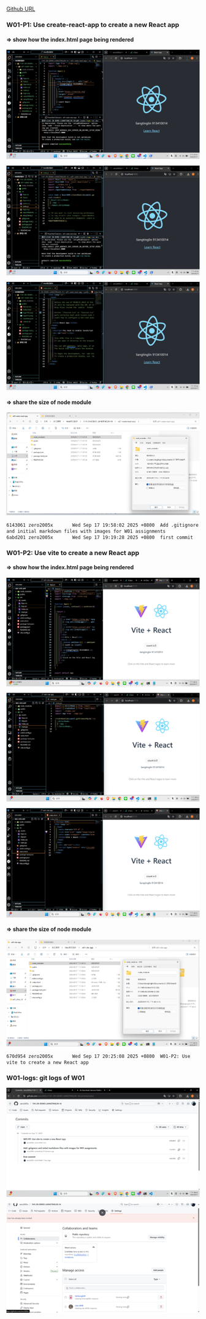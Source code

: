 [Github URL](https://github.com/zero2005x/1141-2N-DEMO-LIANGTINGLIN-14)

### W01-P1: Use create-react-app to create a new React app

#### => show how the index.html page being rendered

![](w01-p1-1.png)

![](w01-p1-2.png)

![](w01-p1-3.png)

#### => share the size of node module

![](w01-p2-1.png)

```
6143061 zero2005x       Wed Sep 17 19:58:02 2025 +0800  Add .gitignore and initial markdown files with images for W01 assignments
6abd201 zero2005x       Wed Sep 17 19:19:28 2025 +0800  first commit
```

### W01-P2: Use vite to create a new React app

#### => show how the index.html page being rendered

![](w01-p3-1.png)

![](w01-p3-2.png)

![](w01-p3-3.png)

#### => share the size of node module

![](w01-p4-1.png)

```
670d954 zero2005x       Wed Sep 17 20:25:08 2025 +0800  W01-P2: Use vite to create a new React app
```

### W01-logs: git logs of W01

![](w01-logs.png)

![](w01_shared.png)
